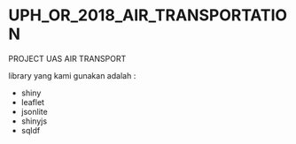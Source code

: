 # UPH_OR_2018_AIR_TRANSPORTATION
PROJECT UAS AIR TRANSPORT

library yang kami gunakan adalah :
- shiny 
- leaflet
- jsonlite
- shinyjs
- sqldf
